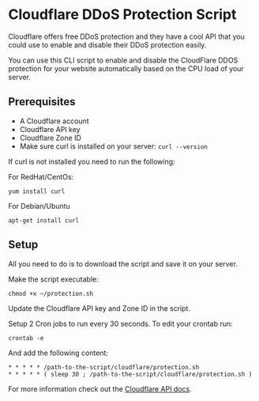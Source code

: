 # Cloudflare DDoS Protection Script

Cloudflare offers free DDoS protection and they have a cool API that you could use to enable and disable their DDoS protection easily.

You can use this CLI script to enable and disable the CloudFlare DDOS protection for your website automatically based on the CPU load of your server.

## Prerequisites

* A Cloudflare account
* Cloudflare API key
* Cloudflare Zone ID
* Make sure curl is installed on your server: `curl --version`

If curl is not installed you need to run the following:

For RedHat/CentOs:

```
yum install curl
```
For Debian/Ubuntu

```
apt-get install curl
```

## Setup

All you need to do is to download the script and save it on your server.

Make the script executable:

```
chmod +x ~/protection.sh
```

Update the Cloudflare API key and Zone ID in the script.

Setup 2 Cron jobs to run every 30 seconds. To edit your crontab run:

```
crontab -e
```

And add the following content:

```
* * * * * /path-to-the-script/cloudflare/protection.sh
* * * * * ( sleep 30 ; /path-to-the-script/cloudflare/protection.sh )
```

For more information check out the [Cloudflare API docs](https://developers.cloudflare.com/api/operations/zone-settings-change-security-level-setting).
